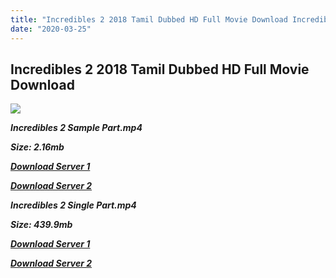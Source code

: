 ```yaml
---
title: "Incredibles 2 2018 Tamil Dubbed HD Full Movie Download Incredibles 2 Tamil HD Movie Download"
date: "2020-03-25"
---
```


## Incredibles 2 2018 Tamil Dubbed HD Full Movie Download 

![](https://images.moviebuff.com/8278f8b5-1bc5-48cb-98c8-bc23c4ad05dc?w=1000)

**_Incredibles 2 Sample Part.mp4_**

**_Size: 2.16mb_**

**_[Download Server 1](http://n.wetransfer.vip/files/Tamil{5adf554ba90925c4992f0fe8eae1093bfca14c1a880041370a5a335b793ae9c1}20Dubbed{5adf554ba90925c4992f0fe8eae1093bfca14c1a880041370a5a335b793ae9c1}20Movies/Tamil{5adf554ba90925c4992f0fe8eae1093bfca14c1a880041370a5a335b793ae9c1}202018{5adf554ba90925c4992f0fe8eae1093bfca14c1a880041370a5a335b793ae9c1}20Dubbed{5adf554ba90925c4992f0fe8eae1093bfca14c1a880041370a5a335b793ae9c1}20Movies/Incredibles{5adf554ba90925c4992f0fe8eae1093bfca14c1a880041370a5a335b793ae9c1}202{5adf554ba90925c4992f0fe8eae1093bfca14c1a880041370a5a335b793ae9c1}20(2018)/Incredibles{5adf554ba90925c4992f0fe8eae1093bfca14c1a880041370a5a335b793ae9c1}202{5adf554ba90925c4992f0fe8eae1093bfca14c1a880041370a5a335b793ae9c1}20(2018){5adf554ba90925c4992f0fe8eae1093bfca14c1a880041370a5a335b793ae9c1}20BDRip/Incredibles{5adf554ba90925c4992f0fe8eae1093bfca14c1a880041370a5a335b793ae9c1}202{5adf554ba90925c4992f0fe8eae1093bfca14c1a880041370a5a335b793ae9c1}20(2018){5adf554ba90925c4992f0fe8eae1093bfca14c1a880041370a5a335b793ae9c1}20Sample{5adf554ba90925c4992f0fe8eae1093bfca14c1a880041370a5a335b793ae9c1}20(640x360).mp4)_**

**_[Download Server 2](http://n.wetransfer.vip/files/Tamil{5adf554ba90925c4992f0fe8eae1093bfca14c1a880041370a5a335b793ae9c1}20Dubbed{5adf554ba90925c4992f0fe8eae1093bfca14c1a880041370a5a335b793ae9c1}20Movies/Tamil{5adf554ba90925c4992f0fe8eae1093bfca14c1a880041370a5a335b793ae9c1}202018{5adf554ba90925c4992f0fe8eae1093bfca14c1a880041370a5a335b793ae9c1}20Dubbed{5adf554ba90925c4992f0fe8eae1093bfca14c1a880041370a5a335b793ae9c1}20Movies/Incredibles{5adf554ba90925c4992f0fe8eae1093bfca14c1a880041370a5a335b793ae9c1}202{5adf554ba90925c4992f0fe8eae1093bfca14c1a880041370a5a335b793ae9c1}20(2018)/Incredibles{5adf554ba90925c4992f0fe8eae1093bfca14c1a880041370a5a335b793ae9c1}202{5adf554ba90925c4992f0fe8eae1093bfca14c1a880041370a5a335b793ae9c1}20(2018){5adf554ba90925c4992f0fe8eae1093bfca14c1a880041370a5a335b793ae9c1}20BDRip/Incredibles{5adf554ba90925c4992f0fe8eae1093bfca14c1a880041370a5a335b793ae9c1}202{5adf554ba90925c4992f0fe8eae1093bfca14c1a880041370a5a335b793ae9c1}20(2018){5adf554ba90925c4992f0fe8eae1093bfca14c1a880041370a5a335b793ae9c1}20Sample{5adf554ba90925c4992f0fe8eae1093bfca14c1a880041370a5a335b793ae9c1}20(640x360).mp4)_**

**_Incredibles 2 Single Part.mp4_**

**_Size: 439.9mb_**

**_[Download Server 1](http://n.wetransfer.vip/files/Tamil{5adf554ba90925c4992f0fe8eae1093bfca14c1a880041370a5a335b793ae9c1}20Dubbed{5adf554ba90925c4992f0fe8eae1093bfca14c1a880041370a5a335b793ae9c1}20Movies/Tamil{5adf554ba90925c4992f0fe8eae1093bfca14c1a880041370a5a335b793ae9c1}202018{5adf554ba90925c4992f0fe8eae1093bfca14c1a880041370a5a335b793ae9c1}20Dubbed{5adf554ba90925c4992f0fe8eae1093bfca14c1a880041370a5a335b793ae9c1}20Movies/Incredibles{5adf554ba90925c4992f0fe8eae1093bfca14c1a880041370a5a335b793ae9c1}202{5adf554ba90925c4992f0fe8eae1093bfca14c1a880041370a5a335b793ae9c1}20(2018)/Incredibles{5adf554ba90925c4992f0fe8eae1093bfca14c1a880041370a5a335b793ae9c1}202{5adf554ba90925c4992f0fe8eae1093bfca14c1a880041370a5a335b793ae9c1}20(2018){5adf554ba90925c4992f0fe8eae1093bfca14c1a880041370a5a335b793ae9c1}20BDRip/Incredibles{5adf554ba90925c4992f0fe8eae1093bfca14c1a880041370a5a335b793ae9c1}202{5adf554ba90925c4992f0fe8eae1093bfca14c1a880041370a5a335b793ae9c1}20(2018){5adf554ba90925c4992f0fe8eae1093bfca14c1a880041370a5a335b793ae9c1}20Single{5adf554ba90925c4992f0fe8eae1093bfca14c1a880041370a5a335b793ae9c1}20Part{5adf554ba90925c4992f0fe8eae1093bfca14c1a880041370a5a335b793ae9c1}20(640x360).mp4)_**

**_[Download Server 2](http://n.wetransfer.vip/files/Tamil{5adf554ba90925c4992f0fe8eae1093bfca14c1a880041370a5a335b793ae9c1}20Dubbed{5adf554ba90925c4992f0fe8eae1093bfca14c1a880041370a5a335b793ae9c1}20Movies/Tamil{5adf554ba90925c4992f0fe8eae1093bfca14c1a880041370a5a335b793ae9c1}202018{5adf554ba90925c4992f0fe8eae1093bfca14c1a880041370a5a335b793ae9c1}20Dubbed{5adf554ba90925c4992f0fe8eae1093bfca14c1a880041370a5a335b793ae9c1}20Movies/Incredibles{5adf554ba90925c4992f0fe8eae1093bfca14c1a880041370a5a335b793ae9c1}202{5adf554ba90925c4992f0fe8eae1093bfca14c1a880041370a5a335b793ae9c1}20(2018)/Incredibles{5adf554ba90925c4992f0fe8eae1093bfca14c1a880041370a5a335b793ae9c1}202{5adf554ba90925c4992f0fe8eae1093bfca14c1a880041370a5a335b793ae9c1}20(2018){5adf554ba90925c4992f0fe8eae1093bfca14c1a880041370a5a335b793ae9c1}20BDRip/Incredibles{5adf554ba90925c4992f0fe8eae1093bfca14c1a880041370a5a335b793ae9c1}202{5adf554ba90925c4992f0fe8eae1093bfca14c1a880041370a5a335b793ae9c1}20(2018){5adf554ba90925c4992f0fe8eae1093bfca14c1a880041370a5a335b793ae9c1}20Single{5adf554ba90925c4992f0fe8eae1093bfca14c1a880041370a5a335b793ae9c1}20Part{5adf554ba90925c4992f0fe8eae1093bfca14c1a880041370a5a335b793ae9c1}20(640x360).mp4)_**
